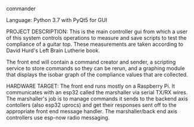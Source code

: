 commander

Language: Python 3.7 with PyQt5 for GUI

PROJECT DESCRIPTION:
This is the main controller gui from which a user of this system controls
operations to measure and save scripts to test the compliance of a guitar
top. These measurements are taken according to David Hurd's Left Brain
Lutherie book.

The front end will contain a command creator and sender, a scripting
service to store commands so they can be rerun, and a graphing module
that displays the isobar graph of the compliance values that are collected.

HARDWARE TARGET:
The front end runs mostly on a Raspberry Pi. It communicates with an esp32
called the marshaller via serial TX/RX wires. The marshaller's job is to
manage commands it sends to the backend axis contollers (also esp32 uprocs)
and get their responses sent off to the appropriate front end message
handler. The marshaller/back end axis controllers use esp-now radio
messaging. 

